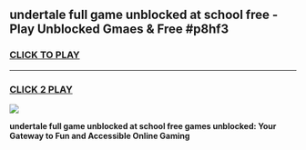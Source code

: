 
## undertale full game unblocked at school free - Play Unblocked Gmaes & Free #p8hf3
<h3>
<a href="https://news.freeplayer.one?title=undertale_full_game_unblocked_at_school_free&ref=03M">CLICK TO PLAY</a></h3>
<hr>

<h3>
<a href="https://news.freeplayer.one?title=undertale_full_game_unblocked_at_school_free&ref=03M">CLICK 2 PLAY</a>
  
</h3>

<a href="https://news.freeplayer.one?title=undertale_full_game_unblocked_at_school_free&ref=03M"><img src="https://clearcache.store/games.png"></a>


**undertale full game unblocked at school free games unblocked: Your Gateway to Fun and Accessible Online Gaming**
